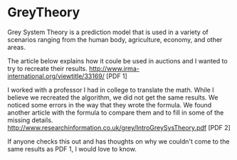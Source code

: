 # GreyTheory

Grey System Theory is a prediction model that is used in a variety of scenarios ranging from the human body, agriculture, economy, and other areas.

The article below explains how it coule be used in auctions and I wanted to try to recreate their results.
http://www.irma-international.org/viewtitle/33169/ [PDF 1]

I worked with a professor I had in college to translate the math. While I believe we recreated the algorithm, we did not get the same results. We noticed some errors in the way that they wrote the formula. We found another article with the formula to compare them and to fill in some of the missing details. http://www.researchinformation.co.uk/grey/IntroGreySysTheory.pdf [PDF 2]

If anyone checks this out and has thoughts on why we couldn't come to the same results as PDF 1, I would love to know.
